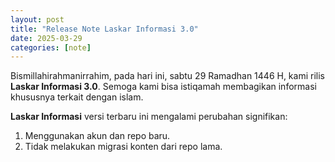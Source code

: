 ```yaml
---
layout: post
title: "Release Note Laskar Informasi 3.0"
date: 2025-03-29
categories: [note]
---
```

Bismillahirahmanirrahim, pada hari ini, sabtu 29 Ramadhan 1446 H, kami rilis **Laskar Informasi 3.0**. Semoga kami bisa istiqamah membagikan informasi khususnya terkait dengan islam.

**Laskar Informasi** versi terbaru ini mengalami perubahan signifikan:
1. Menggunakan akun dan repo baru.
2. Tidak melakukan migrasi konten dari repo lama.

